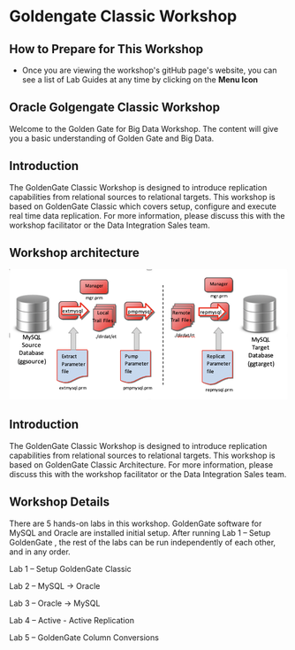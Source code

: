 # Goldengate Classic  Workshop


## How to Prepare for This Workshop 

- Once you are viewing the workshop's gitHub page's website, you can see a list of Lab Guides at any time by clicking on the **Menu Icon**

## Oracle Golgengate Classic Workshop

Welcome to the Golden Gate for Big Data Workshop. The content will give you a basic understanding of Golden Gate and Big Data.

## Introduction

The GoldenGate Classic Workshop is designed to introduce replication capabilities from relational sources to relational targets. This workshop is based on GoldenGate Classic which covers setup, configure and execute real time data replication. For more information, please discuss this with the workshop facilitator or the Data Integration Sales team.


## Workshop architecture

![](./images/image200_1.png " ")


## Introduction

The GoldenGate Classic Workshop is designed to introduce replication capabilities from relational sources to relational  targets. This workshop is based on GoldenGate Classic Architecture. For more information, please discuss this with the workshop facilitator or the Data Integration Sales team.

## Workshop Details

There are 5 hands-on labs in this workshop. GoldenGate software for MySQL and Oracle are installed initial setup. After running Lab 1 – Setup GoldenGate , the rest of the labs can be run independently of each other, and in any order.

Lab 1 –   Setup GoldenGate Classic

Lab 2 –   MySQL -> Oracle 

Lab 3  –  Oracle -> MySQL

Lab 4 –  Active - Active Replication

Lab 5 –  GoldenGate Column Conversions
